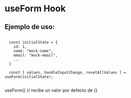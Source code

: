 # useForm Hook

## Ejemplo de uso:


```

  const initialState = {
    id: 1,
    name: "mock-name",
    email: "mock-email",
    ...
  }

  const [ values, handleInputChange, resetAllValues ] = useForm(initialState);
  
```

useForm() // recibe un valor por defecto de {}